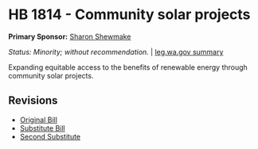 # HB 1814 - Community solar projects
**Primary Sponsor:** [Sharon Shewmake](/person/leg/sharon.shewmake.md)

*Status: Minority; without recommendation.* | [leg.wa.gov summary](https://app.leg.wa.gov/billsummary?BillNumber=1814&Year=2021)

Expanding equitable access to the benefits of renewable energy through community solar projects.

## Revisions
* [Original Bill](1/)
* [Substitute Bill](S/)
* [Second Substitute](S2/)